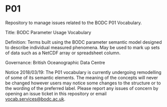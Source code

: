 # P01
Repository to manage issues related to the BODC P01 Vocabulary.

Title: BODC Parameter Usage Vocabulary

Definition: Terms built using the BODC parameter semantic model designed to describe individual measured phenomena.  May be used to mark up sets of data such as a NetCDF array or spreadsheet column.

Governance: British Oceanographic Data Centre

Notice 2018/03/19: The P01 vocabulary is currently undergoing remodelling of some of its semantic elements. The meaning of the concepts will never be changed however users may notice some changes to the structure or to the wording of the preferred label. Please report any issues of concern by opening an issue ticket in this repository or email vocab.services@bodc.ac.uk.
